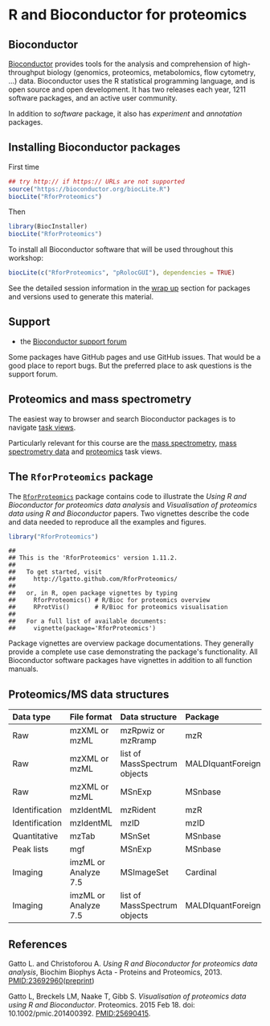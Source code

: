 # R and Bioconductor for proteomics

## Bioconductor

[Bioconductor](http://www.bioconductor.org/) provides tools for the
analysis and comprehension of high-throughput biology (genomics,
proteomics, metabolomics, flow cytometry, ...)  data. Bioconductor
uses the R statistical programming language, and is open source and
open development. It has two releases each year, 1211 software
packages, and an active user community.

In addition to *software* package, it also has *experiment* and
*annotation* packages.

## Installing Bioconductor packages

First time


```r
## try http:// if https:// URLs are not supported
source("https://bioconductor.org/biocLite.R")
biocLite("RforProteomics")
```

Then


```r
library(BiocInstaller)
biocLite("RforProteomics")
```

To install all Bioconductor software that will be used throughout this
workshop:


```r
biocLite(c("RforProteomics", "pRolocGUI"), dependencies = TRUE)
```

See the detailed session information in the [wrap up](../wrapup.md)
section for packages and versions used to generate this material.

## Support

- the [Bioconductor support forum](http://support.bioconductor.org/)

Some packages have GitHub pages and use GitHub issues. That would be a
good place to report bugs. But the preferred place to ask questions is
the support forum.

## Proteomics and mass spectrometry

The easiest way to browser and search Bioconductor packages is to
navigate [task
views](http://www.bioconductor.org/packages/release/BiocViews.html#___Software).

Particularly relevant for this course are the [mass
spectrometry](http://www.bioconductor.org/packages/release/BiocViews.html#___MassSpectrometry),
[mass spectrometry
data](http://www.bioconductor.org/packages/release/BiocViews.html#___MassSpectrometryData)
and
[proteomics](http://www.bioconductor.org/packages/release/BiocViews.html#___Proteomics)
task views.

## The `RforProteomics` package

The
[`RforProteomics`](http://www.bioconductor.org/packages/release/data/experiment/html/RforProteomics.html)
package contains code to illustrate the *Using R and Bioconductor for
proteomics data analysis* and *Visualisation of proteomics data using
R and Bioconductor* papers. Two vignettes describe the code and data
needed to reproduce all the examples and figures.





```r
library("RforProteomics")
```

```
## 
## This is the 'RforProteomics' version 1.11.2.
## 
##   To get started, visit
##     http://lgatto.github.com/RforProteomics/
## 
##   or, in R, open package vignettes by typing
##     RforProteomics() # R/Bioc for proteomics overview
##     RProtVis()       # R/Bioc for proteomics visualisation
## 
##   For a full list of available documents:
##     vignette(package='RforProteomics')
```

Package vignettes are overview package documentations. They generally
provide a complete use case demonstrating the package's
functionality. All Bioconductor software packages have vignettes in
addition to all function manuals.

## Proteomics/MS data structures


|Data type      |File format          |Data structure               |Package           |
|:--------------|:--------------------|:----------------------------|:-----------------|
|Raw            |mzXML or mzML        |mzRpwiz or mzRramp           |mzR               |
|Raw            |mzXML or mzML        |list of MassSpectrum objects |MALDIquantForeign |
|Raw            |mzXML or mzML        |MSnExp                       |MSnbase           |
|Identification |mzIdentML            |mzRident                     |mzR               |
|Identification |mzIdentML            |mzID                         |mzID              |
|Quantitative   |mzTab                |MSnSet                       |MSnbase           |
|Peak lists     |mgf                  |MSnExp                       |MSnbase           |
|Imaging        |imzML or Analyze 7.5 |MSImageSet                   |Cardinal          |
|Imaging        |imzML or Analyze 7.5 |list of MassSpectrum objects |MALDIquantForeign |

## References

Gatto L. and Christoforou A. *Using R and Bioconductor for proteomics
data analysis*, Biochim Biophys Acta - Proteins and
Proteomics, 2013. [PMID:23692960](https://www.ncbi.nlm.nih.gov/pubmed/23692960)([preprint](https://arxiv.org/abs/1305.6559))

Gatto L, Breckels LM, Naake T, Gibb S. *Visualisation of proteomics
data using R and Bioconductor*. Proteomics. 2015 Feb 18. doi:
10.1002/pmic.201400392. [PMID:25690415](http://www.ncbi.nlm.nih.gov/pubmed/25690415).



